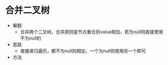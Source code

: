# 合并二叉树
- 解题
    - 合并两个二叉树，合并原则是节点重合则value相加，若为null则直接使用不为null的
- 思路
    - 直接递归遍历，都不为null则相加，一个为null则使用另一个即可
- 方法